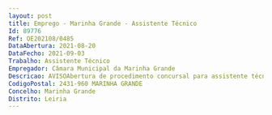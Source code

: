 ```yaml
--- 
layout: post
title: Emprego - Marinha Grande - Assistente Técnico
Id: 89776
Ref: OE202108/0485
DataAbertura: 2021-08-20
DataFecho: 2021-09-03
Trabalho: Assistente Técnico
Empregador: Câmara Municipal da Marinha Grande
Descricao: AVISOAbertura de procedimento concursal para assistente técnico – Divisão Administrativa e Financeira – Subunidade orgânica Contabilidade(REF.ª 7 RH 2021)1 – Em cumprimento do disposto no artigo 33.º e seguintes da Lei Geral do Trabalho em Funções Públicas (LTFP), aprovada em anexo à Lei n.º 35 2014, de 20 06, na sua redação atual, alínea b) do n.º 1 e n.º 4 do artigo 11.º da Portaria n.º 125 A 2019, de 30 04, e n.º 1 do artigo 9.º do Decreto Lei n.º 209 2009, de 03 09, faz se público que, por deliberação da Câmara Municipal de 13 de julho de 2020, foi autorizada a abertura do seguinte procedimento concursal comum na modalidade de contrato de trabalho em funções públicas por tempo indeterminado, destinado ao imediato recrutamento para ocupação de 1 (um) posto de trabalho previsto e não ocupado no mapa de pessoal (Ref.ª 7 RH 2021 – Divisão Administrativa e Financeira – subunidade orgânica Contabilidade) a) Carreira categoria  assistente técnico  b) N.º máximo de trabalhadores a recrutar  1 (um)  c) Área de formação académica exigida e outros requisitos específicos  12.º ano de escolaridade, conforme decorre do n.º 1 do artigo 34.º e n.º 1 alínea b) do artigo 86.º da LTFP, não sendo admitida a possibilidade de substituição do nível habilitacional exigido por formação ou experiência profissional  d) Atribuições competências ou atividades a cumprir ou executar, conforme caraterização do posto de trabalho previsto no mapa de pessoal aprovado  Recolher informações e proceder ao tratamento estatístico apresentado sob forma de mapa  recolher, analisar e confirmar os dados relativos às transações financeiras e contabilísticas  recolher, analisar e confirmar os elementos constantes dos processos, anotar as faltas ou anomalias e providenciar a sua correção e resolução através de ofícios, informações ou notas  colaborar na preparação da proposta de documentos previsionais e prestação de contas  colaborar com os demais serviços na elaboração de documentos relativos a informações de natureza contabilística  cooperar na realização das atividades do aprovisionamento, património e tesouraria  garantir o processamento de faturas e pagamentos, bem como da entrega ao Estado  arrecadar a receita  elaborar os mapas auxiliares inerentes ao cumprimento do dever de informação consagrado na Lei das Finanças Locais  elaborar o controlo dos mapas e candidaturas relativos às despesas com a educação e envio às entidades competentes  realizar o balanço da tesouraria  executar as tarefas de arquivo e atendimento ao público e) Local de trabalho  Divisão Administrativa e Financeira e abrange a área do Concelho da Marinha Grande. 2 – Constituição da relação jurídica de emprego público  a) Modalidade  contrato de trabalho em funções públicas, por tempo indeterminado  b) Recrutamento  o recrutamento é destinado a candidatos com e sem vínculo de emprego público, sem prejuízo do estrito cumprimento da legislação em vigor, designadamente o n.º 3 e 4 do artigo 30.º e alínea d) do n.º 1 do artigo 37.º da LTFP, que determina que o recrutamento efetua se pela ordem decrescente da ordenação final dos candidatos colocados em situação de requalificação e, esgotados estes, dos restantes candidatos c) Quota de emprego  nos termos do artigo 3.º, n.º 3 do Decreto Lei n.º 29 2001, de 03 02, tem preferência em caso de igualdade de classificação, o candidato com deficiência, desde que o grau de incapacidade funcional seja igual ou superior a 60%  d) A Câmara Municipal da Marinha Grande, enquanto entidade empregadora e nos termos do consagrado na alínea h) do artigo 9.º da Constituição da República Portuguesa, promove uma política de igualdade de oportunidades entre homens e mulheres no acesso ao emprego e na progressão profissional, atuando no sentido de evitar toda e qualquer forma de discriminação e) Determinação do posicionamento remuneratório  o posicionamento remuneratório obedecerá ao disposto no artigo 38.º da LTFP, sendo a posição remuneratória da categoria de assistente técnico de 703,13€ (setecentos e três euros e treze cêntimos), correspondente à 1.ª posição remuneratória, nível 5 da Tabela Remuneratória Única 3 – Requisitos de admissão que os candidatos devem reunir até ao termo do prazo previsto no presente aviso para entrega das candidaturas, sob pena de exclusão 3.1 – Requisitos relativos ao trabalhador, previstos no artigo 17.º da LTFP a)Ter nacionalidade portuguesa, quando não dispensada pela Constituição, convenção internacional ou lei especial b)18 anos de idade completos c)Não inibição do exercício de funções públicas ou não interdição para o exercício daquelas que se propõe desempenhar d)Robustez física e perfil psíquico indispensáveis ao exercício das funções e)Cumprimento das leis de vacinação obrigatória.3.2 – Requisito relativo ao nível habilitacional  12.º ano de escolaridade, conforme decorre do n.º 1 do artigo 34.º e n.º 1 alínea b) do artigo 86.º da LTFP, não sendo admitida a possibilidade de substituição do nível habilitacional exigido por formação ou experiência profissional  3.3 – Outros requisitos de recrutamento previstos nas alíneas a) a d) do n.º 1 do artigo 35.º da LTFP a) Trabalhadores da Câmara Municipal da Marinha Grande, integrados na mesma carreira, a cumprir ou a executar diferente atribuição, competência ou atividade b) Trabalhadores integrados na mesma carreira, a cumprir ou a executar qualquer atribuição, competência ou atividade, de outro órgão ou serviço ou que se encontrem em situação de requalificação c) Trabalhadores integrados em outras carreiras d) Trabalhadores que exerçam os respetivos cargos em comissão de serviço ou que sejam sujeitos de outras relações jurídicas de emprego público por tempo determinado ou determinável e indivíduos sem relação jurídica de emprego público previamente constituída.Consideram se excluídos do respetivo procedimento os candidatos que, cumulativamente, se encontrem integrados na carreira, sejam titulares da categoria e, não se encontrando em mobilidade, ocupem postos de trabalho previstos no mapa de pessoal desta Câmara Municipal, idênticos aos postos de trabalho para cuja ocupação se publicitam os procedimentos, nos termos da alínea k), do n.º 2 do artigo 11.º da Portaria.4 – Métodos de seleção obrigatório e complementar 4.1   Aos candidatos que estejam a cumprir ou executar a atribuição, competência ou atividade caraterizadoras do posto de trabalho em causa ou, aos candidatos em situação de requalificação que, imediatamente antes, tenham desempenhado aquela atribuição, competência ou atividade, serão aplicados, na falta de opção pelo método de seleção previsto no n.º 1, alínea a) do já citado artigo 36.º, a Avaliação Curricular (AC), eliminatório de “per si” 4.1.1 – Avaliação curricular (AC)  será aplicada e classificada conforme previsto na alínea a) do n.º 2 do artigo 36.º da LTFP, conjugado com o disposto no artigo 5.º, n.º 1 alínea c) e no n.º 4 do artigo 9.º, ambos da Portaria, com as seguintes especificidades  a) Elementos a considerar e a ponderar  i) Habilitação académica (HA) – habilitação exigida (18 valores), habilitação superior à exigida (20 valores) ii) Formação profissional (FP) – áreas de formação e de aperfeiçoamento profissional detidas, desde que relacionadas com as exigências e as competências necessárias ao exercício das funções a avaliar, até ao limite de valoração máxima de 20 valores, de acordo com os seguintes critérios  duração de cada formação com interesse específico – (= 7h = 1 valor), (> 7h e = 32 h = 2 valores), (> 32 h e = 70 h = 3 valores), (> 70 h e = 120 h = 4 valores), (> 120 h = 5 valores) iii) Experiência profissional (EP) – execução de atividades inerentes ao(s) posto(s) de trabalho a ocupar e o grau de complexidade das mesmas, a avaliar da seguinte forma  até 5 anos (13 valores), entre 5 e 10 anos (16 valores), superior a 10 anos (20 valores) iv) Avaliação de desempenho (AD) – a avaliação do desempenho obtida, relativa ao último período, não superior a três anos, em que foi cumprida ou executada atribuição, competência ou atividade idêntica à do(s) posto(s) de trabalho a ocupar, nos seguintes termos  Desempenho relevante com reconhecimento de excelência – 20 valores, relevante – 18 valores, adequado – 14 valores, inadequado – 8 valores. Nos termos do n.º 2 alínea c) do artigo 8.º da Portaria, quando o candidato, por razões que não lhe sejam imputáveis, não possua avaliação do desempenho relativa ao período a considerar é atribuída uma pontuação de 10 valores b) Fórmula de classificação  20% HA + 40% EP + 20% FP + 20% ADc) O modelo de grelha classificativo aprovado encontra se anexo às atas de reunião dos respetivos júris de procedimento d) Sistema de ponderação para a valoração final  50%, caso sejam aplicados os dois métodos de seleção obrigatórios, ou 75%, caso seja aplicado apenas este método de seleção.4.1.2 – Entrevista de avaliação de competências (EAC)  será aplicada e classificada conforme previsto na alínea b) do n.º 2 do artigo 36.º da LTFP, conjugado com o disposto no artigo 5.º, n.º 1 alínea d) e no n.º 5 do artigo 9.º, ambos da Portaria, com as seguintes especificidades  a) Os comportamentos profissionais a analisar têm como referência o perfil de competências definido para o posto de trabalho a ocupar b) O modelo de guião da entrevista e a grelha de avaliação que traduz a presença ou a ausência dos comportamentos a avaliar são os que se encontrem em utilização nesta Câmara Municipal ou vierem a ser apresentados por empresa contratualizada para efeitos de realização do método de seleção c) Sistema de ponderação para a valoração final  25%, caso sejam aplicados os dois métodos de seleção obrigatórios.4.2   Os restantes candidatos realizarão os seguintes métodos de seleção obrigatórios, eliminatórios de per si 4.2.1 – Prova de conhecimentos (PC)  será aplicada e classificada conforme previsto na alínea a) do n.º 1 do artigo 36.º da LTFP, conjugado com o disposto no artigo 5.º, n.º 1 alínea a) e no n.º 2 do artigo 9.º, ambos da Portaria, com as seguintes especificidades  a) Conteúdos de natureza genérica, diretamente relacionados com as exigências da função  Regulamento da Estrutura Orgânica Flexível da Câmara Municipal da Marinha Grande – Despacho n.º 9535 2018 publicado no Diário da República, 2.ª Série – N.º 196, de 11 10 (disponível em https   dre.pt application file a 116640570) com as alterações decorrentes do Despacho n.º 11114 2018 publicado no Diário da República, 2.ª Série – N.º 228, de 27 11 (disponível em https   dre.pt application file a 117129686)  Lei Geral do Trabalho em Funções Públicas, aprovada pela Lei n.º 35 2014, de 20 06 (versão atualizada, disponível em http   www.pgdlisboa.pt leis lei_mostra_articulado.php nid=2171&tabela=leis) – Direitos, deveres e garantias do trabalhador e do empregador público (art.º 70.º a 78.º), tempos de não trabalho (art.º 122.º a 143.º), exercício do poder disciplinar (art.º 176.º a 240.º)  Código do Trabalho, aprovado pela Lei n.º 7 2009, de 12 02 (versão atualizada em http   www.pgdlisboa.pt leis lei_mostra_articulado.php nid=1047&tabela=leis) – Tempos de não trabalho (art.º 232.º a 257.º)  Regime Jurídico das Autarquias Locais, aprovado pela Lei n.º 75 2013, de 12 de setembro (versão atualizada em http   www.pgdlisboa.pt leis lei_mostra_articulado.php nid=1990&tabela=leis)  Regime Financeiro das Autarquias Locais e Entidades Intermunicipais, aprovado pela Lei n.º 73 2013, de 3 de setembro (versão atualizada em http   www.pgdlisboa.pt leis lei_mostra_articulado.php nid=1989&tabela=leis&so_miolo=)  Código do Procedimento Administrativo, aprovado pelo Decreto Lei n.º 4 2015, de 7 de janeiro – Princípios da atividade administrativa (art.º 1.º a 19.º), regime comum (art.º 53.º a 76.º e art.º 82.º a 95.º), procedimento do ato administrativo (art.º 102.º a 133.º), ato administrativo (art.º 148.º a 174.º) (disponível em http   www.pgdlisboa.pt leis lei_mostra_articulado.php nid=2248&tabela=leis).b) Conteúdos de natureza específica  Sistema de Normalização Contabilística para as Administrações Públicas, aprovado pelo Decreto Lei n.º 192 2015, de 11 de setembro, na sua redação atual (disponível em https   www.unileo.gov.pt legislacao)  Portaria n.º 189 2016 de 14 de julho, que aprova as Notas de Enquadramento ao Plano de Contas Multidimensional   Sistema de Normalização Contabilística para as Administrações Públicas (disponível em https   www.unileo.gov.pt legislacao)  Manual de Implementação dos Sistema de Normalização Contabilística para as Administrações Públicas, elaborado pelo Comité de Normalização Contabilística Público da Comissão de Normalização Contabilística 2.ª versão, homologado pelo Senhor Secretário de Estado do Orçamento em 18 de agosto de 2017 (disponível em http   www.cnc.min financas.pt sncap2017.html)  Classificador Complementar 2 – Cadastro e vidas úteis dos ativos fixos tangíveis, intangíveis e propriedades de investimento (disponível em disponível em http   www.cnc.min financas.pt sncap2017.html).c) Tem a forma escrita, revestindo a natureza teórica, de realização individual, em suporte de papel e é constituída por apenas uma fase, com a duração de 120 minutos. A prova é constituída por questões de escolha múltipla e ou de pergunta direta e ou questões de desenvolvimento e é classificada de 0 a 20 valores, considerando se a valoração até às centésimas, sendo permitida a consulta de legislação, desde que não anotada ou comentada d) Sistema de ponderação para a valoração final  50%, caso sejam aplicados os dois métodos de seleção obrigatórios, ou 75%, caso seja aplicado apenas este método de seleção 4.2.2 – Avaliação psicológica (AP)  será aplicada e classificada conforme previsto na alínea b) do n.º 1 do artigo 36.º da LTFP, conjugado com o disposto no artigo 5.º, n.º 1 alínea b) e no n.º 3 do artigo 9.º, ambos da Portaria, com as seguintes especificidades a) As aptidões e as competências comportamentais a avaliar têm como referência o perfil de competências definido para o posto de trabalho a ocupar b) Pode comportar mais do que 1 fase c) O modelo de ficha individual e os níveis de graduação de cada uma das aptidões e competências comportamentais a avaliar, são os que se encontrarem em uso na entidade que proceder à aplicação deste método de seleção d) Sistema de ponderação para a valoração final  25%, caso sejam aplicados os dois métodos de seleção obrigatórios.Ao abrigo do disposto no n.º 5 do artigo 36.º da LTFP, pode ser aplicado apenas o método de seleção avaliação curricular ou prova de conhecimentos, consoante os casos, desde que apenas sejam admitidos candidatos com relação jurídica de emprego público por tempo indeterminado previamente constituída.4.3 – O método de seleção complementar a aplicar no recrutamento, é o que de seguida se indica 4.3.1 – Entrevista profissional de seleção (EPS)  será aplicada e classificada conforme previsto no n.º 4 do artigo 36.º da LTFP, conjugado com o disposto no artigo 6.º, n.º 1 alínea a) e no n.º 2, e do artigo 9.º, n.ºs 5 e 6, ambos da Portaria, com as seguintes especificidades a) Parâmetros a avaliar i) Experiência profissional  conhecimentos, motivação, maturidade, sentido crítico, capacidade de inovação e capacidade de adaptação às funções a desempenhar ii) Aspetos comportamentais relacionados com a comunicação  expressividade, assertividade na exposição e defesa das ideias, bom nível de oralidade iii) Aspetos comportamentais relacionados com a capacidade de relacionamento interpessoal  cordialidade, correção, sentido de responsabilidade e orientação para a missão e serviço público b) Duração  20 minutos c) O modelo de ficha individual encontra se em anexo às atas de reunião dos júris dos respetivos procedimentos d) Sistema de ponderação para a valoração final  25%.4.4 – Consideram se excluídos do respetivo procedimento os candidatos que obtenham classificação final inferior a 9,5 valores num dos métodos de seleção, bem como aqueles que não compareçam à aplicação dos métodos que exijam a sua presença.4.5 – Atendendo à celeridade que importa imprimir ao procedimento tendo em conta a necessidade de reforço imprescindível e imediato de meios humanos, sob pena de se colocar em causa algumas atribuições e competências do Município e consequente resposta, e nos termos da faculdade prevista no artigo 7.º da Portaria, é feito recurso à utilização faseada dos métodos de seleção, sendo que a aplicação do segundo método de seleção será efetuada apenas a parte dos candidatos aprovados no método anterior, a convocar por tranches sucessivas de 10 candidatos por ordem decrescente de classificação, respeitando a prioridade legal da sua situação jurídico funcional, até à satisfação das necessidades dos serviços.4.6 – A ata do júri onde constam os parâmetros de avaliação e respetivas ponderações de cada um dos métodos de seleção a utilizar, as grelhas classificativas e os sistemas de valoração final dos métodos, serão facultadas aos candidatos sempre que solicitadas.4.7 – Em caso de igualdade de classificação final adotar se ão os critérios constantes no artigo 27.º da Portaria.4.8 – A lista unitária de ordenação final dos candidatos é, nos termos do n.º 5 do artigo 28.º da Portaria, publicada na 2ª Série do Diário da República, afixada na Divisão de Modernização e Capacitação – Recursos Humanos e ainda disponibilizada em www.cm mgrande.pt. 5 – Composição e identificação do júri designado para a tramitação do procedimento concursal a) Presidente – Sandra Maria Felizardo de Oliveira e Paiva Cunha da Cruz, Chefe da Divisão Administrativa e Financeira b) Vogais efetivos – Sandra Cristina Gomes Brites, Técnica Superior, que substituirá o Presidente nas suas faltas e impedimentos e Susana Maria Marques da Silva, Assistente Técnica c) Vogais suplentes – Isabel Maria Valente Rocha Paixão, Coordenadora Técnica e Sara Marisa Grilo dos Santos Coelho, Técnica Superior.6 – Formalização de candidaturas 6.1 – Prazo, forma e local de apresentação a) Prazo  10 dias úteis, a contar da publicação do presente aviso na Bolsa de Emprego Público b) Forma  suporte eletrónico, através da submissão eletrónica da candidatura, mediante preenchimento do formulário disponibilizado na página eletrónica do Município (www.cm mgrande.pt), na área dos concursos, na pasta do PC com Ref.ª 7 RH 2021, acompanhado do respetivo currículo e demais documentos exigidos no ponto 6.2, sob pena de exclusão. 6.2 – Documentos exigidos para a admissão  as candidaturas deverão ser instruídas com os documentos a) Currículo  b) Documento comprovativo dos requisitos indicados no ponto 3.1, bastando que os candidatos declarem, no formulário tipo, que reúnem os requisitos previstos no artigo 17.º da LTFP c) Documento comprovativo do requisito indicado no ponto 3.2, bastando que os candidatos entreguem fotocópia simples do certificado de habilitações académicas ou de outro documento idóneo, legalmente reconhecido para o efeito d) Documento comprovativo dos requisitos indicados no ponto 3.3, bastando que os candidatos entreguem declaração, devidamente autenticada e atualizada, emitida pelo órgão ou serviço, da qual conste inequivocamente a relação jurídica de emprego público previamente estabelecida, a carreira e categoria de que sejam titulares, o tempo de serviço na respetiva carreira, a posição remuneratória que detêm nessa data, a atividade que executam, e a avaliação do desempenho relativa ao último período, ou, para os candidatos colocados em situação de mobilidade especial, no último ano (não podendo ser superior a três anos), em que o candidato cumpriu ou executou atribuição, competência ou atividade idêntica à(s) do(s) posto(s) de trabalho a ocupar.No caso de candidatos que exerçam funções na Câmara Municipal da Marinha Grande, os documentos acima exigidos são solicitados pelo júri à Divisão de Modernização e Capacitação – Recursos Humanos, e àquele entregues oficiosamente, ficando os candidatos dispensados da apresentação da fotocópia dos documentos comprovativos, desde que os mesmos se encontrem arquivados no respetivo processo individual.6.3   A não apresentação dos documentos previstos nas alíneas a) a d) do ponto 6.2, até à data limite fixada para a entrega de candidaturas, determina a exclusão dos candidatos, sem prejuízo do disposto nos n.ºs 9 e 10 do artigo 20.º da Portaria.6.4 – As candidaturas sujeitas a aplicação do método de seleção avaliação curricular devem ainda ser instruídas com os documentos necessários à avaliação dos candidatos, nos seguintes termos, sob pena de exlusão a) Currículo profissional detalhado e organizado de forma a possibilitar a correta aplicação dos métodos de seleção b) O currículo deve ser acompanhado por fotocópia simples dos documentos comprovativos, nomeadamente no que se refere à formação profissional frequentada, à experiência profissional detida e à avaliação do desempenho obtida, sem prejuízo do disposto no n.º 4 do artigo 20.º da Portaria.No caso de candidatos que exerçam funções na Câmara Municipal da Marinha Grande, os documentos acima exigidos são solicitados pelo júri à Divisão de Modernização Capacitação – Recursos Humanos, e àquele entregues oficiosamente, ficando os candidatos dispensados da apresentação da fotocópia dos documentos comprovativos dos factos indicados no currículo, desde que os mesmos se encontrem arquivados no respetivo processo individual.6.5 – Documentos necessários à aplicação da quota de emprego  nos casos aplicáveis, a candidatura deverá ser instruída com o documento necessário à aplicação da quota de emprego, nos termos a seguir indicados a) Documento comprovativo do requisito que conduz à aplicação do previsto na alínea c) do ponto 2, bastando que os candidatos declarem, no requerimento, sob compromisso de honra, o tipo de deficiência e o grau de incapacidade possuídos, devendo igualmente mencionar todos os elementos necessários para que o processo de seleção se adeque, nas diferentes vertentes, às respetivas capacidades de comunicação expressão.As falsas declarações serão punidas nos termos da Lei.7 – A necessidade do presente recrutamento não pode ser satisfeita ao abrigo do Regime de valorização profissional dos trabalhadores com vínculo de emprego público, preconizado pela Lei n.º 25 2017, de 30 de maio, conjugado com a solução interpretativa uniforme n.º 5 da reunião de coordenação jurídica, de 15 de maio de 2014, homologada pelo Senhor Secretário de Estado da Administração Local, em 15 de julho de 2014, considerando que 7.1   No âmbito do procedimento prévio de recrutamento de trabalhadores em Regime de Valorização Profissional não tem de ser consultada a Direção Geral de Qualificação dos Trabalhadores em Funções Públicas – INA, na qualidade de entidade gestora da valorização profissional 7.2   A Comunidade Intermunicipal da Região de Leiria – CIMRL, enquanto Entidade Gestora da Valorização Profissional das Autarquias Locais, na área dos municípios da Região de Leiria, confirmou a informação já prestada anteriormente, que conforme consignado no n.º 1 do artigo 16.º do Decreto Lei n.º 209 2009, de 3 de setembro, na sua redação atual, não tem qualquer Comissão criada, até ao momento, sobre a existência ou não de trabalhadores em situação de valorização profissional aptos a suprir as necessidades identificadas 7.3   Enquanto entidade gestora subsidiária, a Câmara Municipal da Marinha Grande não aprovou qualquer lista nominativa dos trabalhadores a colocar em situação de requalificação, conforme previsto no artigo 16.º A do Decreto Lei n.º 209 2009, de 3 de setembro, na sua redação atual 8 – Prazo de validade  o procedimento concursal é válido para o preenchimento do posto de trabalho em recrutamento e para os efeitos previstos nos n.ºs 3 e 4 do artigo 30.º da Portaria.9 – O presente procedimento concursal rege se, nomeadamente, pelas disposições contidas na Lei n.º 35 2014, de 20 06, Decreto Lei n.º 209 2009, de 03 09 e Portaria n.º 125 A 2019, de 30 04.  Marinha Grande, 20 de agosto de 2021.A Presidente da Câmara,Cidália Maria de Oliveira Rosa Ferreira
CodigoPostal: 2431-960 MARINHA GRANDE
Concelho: Marinha Grande
Distrito: Leiria
--- 
```

